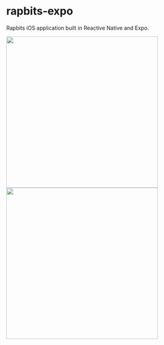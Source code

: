 # rapbits-expo

Rapbits iOS application built in Reactive Native and Expo.

<img src="http://i.imgur.com/5ss0MPk.png" height="400px">
<img src="http://i.imgur.com/nEuGLIF.png" height="400px">

